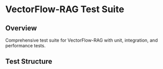 # VectorFlow-RAG Test Suite

## Overview

Comprehensive test suite for VectorFlow-RAG with unit, integration, and performance tests.

## Test Structure

